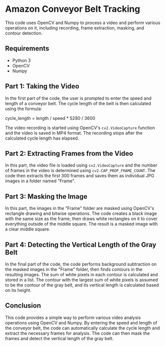 # Amazon Conveyor Belt Tracking

This code uses OpenCV and Numpy to process a video and perform various operations on it, including recording, frame extraction, masking, and contour detection.

## Requirements

- Python 3
- OpenCV
- Numpy

## Part 1: Taking the Video

In the first part of the code, the user is prompted to enter the speed and length of a conveyor belt. The cycle length of the belt is then calculated using the formula:

cycle_length = length / speed * 5280 / 3600


The video recording is started using OpenCV's `cv2.VideoCapture` function and the video is saved in MP4 format. The recording stops after the calculated cycle length has elapsed.

## Part 2: Extracting Frames from the Video

In this part, the video file is loaded using `cv2.VideoCapture` and the number of frames in the video is determined using `cv2.CAP_PROP_FRAME_COUNT`. The code then extracts the first 300 frames and saves them as individual JPG images in a folder named "Frame".

## Part 3: Masking the Image

In this part, the images in the "Frame" folder are masked using OpenCV's rectangle drawing and bitwise operations. The code creates a black image with the same size as the frame, then draws white rectangles on it to cover everything outside of the middle square. The result is a masked image with a clear middle square.

## Part 4: Detecting the Vertical Length of the Gray Belt

In the final part of the code, the code performs background subtraction on the masked images in the "Frame" folder, then finds contours in the resulting images. The sum of white pixels in each contour is calculated and stored in a list. The contour with the largest sum of white pixels is assumed to be the contour of the gray belt, and its vertical length is calculated based on its height.

## Conclusion

This code provides a simple way to perform various video analysis operations using OpenCV and Numpy. By entering the speed and length of the conveyor belt, the code can automatically calculate the cycle length and extract the necessary frames for analysis. The code can then mask the frames and detect the vertical length of the gray belt.
